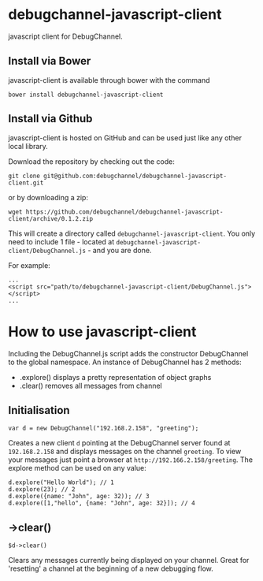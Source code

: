 debugchannel-javascript-client
=======================

javascript client for DebugChannel.

## Install via Bower ##

javascript-client is available through bower with the command
```
bower install debugchannel-javascript-client
```

## Install via Github ##

javascript-client is hosted on GitHub and can be used just like any other local library.

Download the repository by checking out the code:

````
git clone git@github.com:debugchannel/debugchannel-javascript-client.git
````
or by downloading a zip:

```
wget https://github.com/debugchannel/debugchannel-javascript-client/archive/0.1.2.zip
```

This will create a directory called `debugchannel-javascript-client`. You only need to include 1 file - located at `debugchannel-javascript-client/DebugChannel.js` - and you are done.

For example:
```
...
<script src="path/to/debugchannel-javascript-client/DebugChannel.js"></script>
...
```

How to use javascript-client
============================

Including the DebugChannel.js script adds the constructor DebugChannel to the global namespace.
An instance of DebugChannel has 2 methods:
- .explore() displays a pretty representation of object graphs
- .clear() removes all messages from channel

## Initialisation ##

```
var d = new DebugChannel("192.168.2.158", "greeting");
```
Creates a new client `d` pointing at the DebugChannel server found at `192.168.2.158` and displays messages on the channel `greeting`. To view your messages just point a browser at `http://192.166.2.158/greeting`.
The explore method can be used on any value:
```
d.explore("Hello World"); // 1
d.explore(23); // 2
d.explore({name: "John", age: 32)); // 3
d.explore([1,"hello", {name: "John", age: 32}]); // 4
```

## ->clear() ##
```
$d->clear()
````
Clears any messages currently being displayed on your channel. Great for 'resetting' a channel at the beginning of a new debugging flow.

